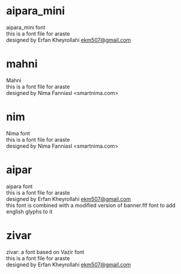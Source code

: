 # aipara_mini
aipara_mini font  
    this is a font file for araste  
    designed by Erfan Kheyrollahi <ekm507@gmail.com>  
  

# mahni
Mahni  
    this is a font file for araste  
    designed by Nima Fanniasl <smartnima.com>  
  

# nim
Nima font  
    this is a font file for araste  
    designed by Nima Fanniasl <smartnima.com>  
  

# aipar
aipara font  
    this is a font file for araste  
    designed by Erfan Kheyrollahi <ekm507@gmail.com>  
    this font is combined with a modified version of banner.flf font to add english glyphs to it  
  

# zivar
zivar: a font based on Vazir font  
    this is a font file for araste  
    designed by Erfan Kheyrollahi <ekm507@gmail.com>  
  

